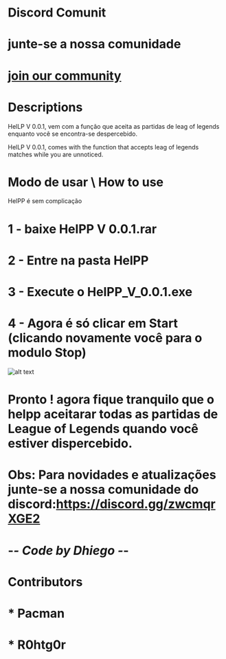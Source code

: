 # <h1 size="7">Discord Comunit</h1>
# junte-se a nossa comunidade
# <a href="https://discord.gg/zwcmqrXGE2">join our community</a>


# Descriptions
HelLP V 0.0.1, vem com a função que aceita as partidas de leag of legends enquanto você se encontra-se despercebido.

HelLP V 0.0.1, comes with the function that accepts leag of legends matches while you are unnoticed.

# Modo de usar \ How to use

HelPP é sem complicação 

# 1 - baixe HelPP V 0.0.1.rar 
# 2 - Entre na pasta HelPP
# 3 - Execute o HelPP_V_0.0.1.exe
# 4 - Agora é só clicar em Start (clicando novamente você para o modulo Stop) 
![alt text]()

# Pronto ! agora fique tranquilo que o helpp aceitarar todas as partidas de League of Legends quando você estiver dispercebido.

# Obs: Para novidades e atualizações junte-se a nossa comunidade do discord:https://discord.gg/zwcmqrXGE2

# -*- Code by Dhiego -*-
# Contributors
# * Pacman
# * R0htg0r
